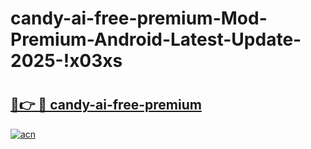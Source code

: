 # candy-ai-free-premium-Mod-Premium-Android-Latest-Update-2025-!x03xs

# <h2><a href="https://n7sli8.esa.edu.pl?title=candy-ai-free-premium&ref=x03xs">🔗👉 🔴 candy-ai-free-premium</a></h2>

[![acn](https://github.com/user-attachments/assets/0f9c940e-d8b0-45ae-aac7-cd30a18b3e1c)](https://n7sli8.esa.edu.pl?title=candy-ai-free-premium&ref=x03xs)

